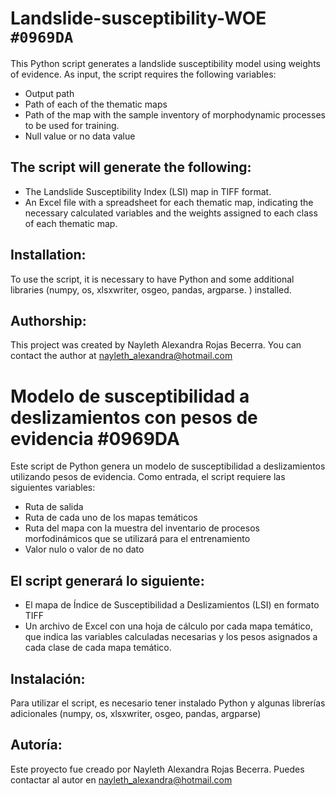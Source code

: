 # Landslide-susceptibility-WOE 	`#0969DA`

This Python script generates a landslide susceptibility model using weights of evidence. As input, the script requires the following variables:

- Output path
- Path of each of the thematic maps
- Path of the map with the sample inventory of morphodynamic processes to be used for training.
- Null value or no data value

## The script will generate the following:

- The Landslide Susceptibility Index (LSI) map in TIFF format.
- An Excel file with a spreadsheet for each thematic map, indicating the necessary calculated variables and the weights assigned to each class of each thematic map.

## Installation:
To use the script, it is necessary to have Python and some additional libraries (numpy, os, xlsxwriter, osgeo, pandas, argparse. ) installed.

## Authorship:
This project was created by Nayleth Alexandra Rojas Becerra. You can contact the author at nayleth_alexandra@hotmail.com


# Modelo de susceptibilidad a deslizamientos con pesos de evidencia 	#0969DA
Este script de Python genera un modelo de susceptibilidad a deslizamientos utilizando pesos de evidencia. Como entrada, el script requiere las siguientes variables:

- Ruta de salida
- Ruta de cada uno de los mapas temáticos
- Ruta del mapa con la muestra del inventario de procesos morfodinámicos que se utilizará para el entrenamiento
- Valor nulo o valor de no dato

## El script generará lo siguiente:

- El mapa de Índice de Susceptibilidad a Deslizamientos (LSI) en formato TIFF
- Un archivo de Excel con una hoja de cálculo por cada mapa temático, que indica las variables calculadas necesarias y los pesos asignados a cada clase de cada mapa temático.

## Instalación:
Para utilizar el script, es necesario tener instalado Python y algunas librerías adicionales (numpy, os, xlsxwriter, osgeo, pandas, argparse)

## Autoría:
Este proyecto fue creado por Nayleth Alexandra Rojas Becerra. Puedes contactar al autor en nayleth_alexandra@hotmail.com
